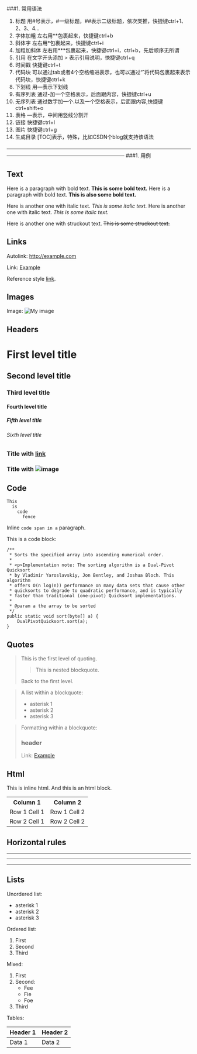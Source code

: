 ###1. 常用语法
1. 标题	用#号表示，#一级标题，##表示二级标题，依次类推，快捷键ctrl+1、2、3、4…
1. 字体加粗	左右用**包裹起来，快捷键ctrl+b
1. 斜体字	左右用*包裹起来，快捷键ctrl+i
1. 加粗加斜体	左右用***包裹起来，快捷键ctrl+i，ctrl+b，先后顺序无所谓
1. 引用	在文字开头添加 > 表示引用说明，快捷键ctrl+q
1. 时间戳	快捷键ctrl+t
1. 代码块	可以通过tab或者4个空格缩进表示，也可以通过“`将代码包裹起来表示代码块，快捷键ctrl+k
1. 下划线	用—表示下划线
1. 有序列表	通过-加一个空格表示，后面跟内容，快捷键ctrl+u
1. 无序列表	通过数字加一个.以及一个空格表示，后面跟内容,快捷键ctrl+shift+o
1. 表格	—表示，中间用竖线分割开
1. 链接	快捷键ctrl+l
1. 图片	快捷键ctrl+g
1. 生成目录	[TOC]表示，特殊，比如CSDN个blog就支持该语法

———————————————————————————————————————————————————————————
###1. 用例


Text
----

Here is a paragraph with bold text. **This is some bold text.** Here is a
paragraph with bold text. __This is also some bold text.__

Here is another one with italic text. *This is some italic text.* Here is
another one with italic text. _This is some italic text._

Here is another one with struckout text. ~~This is some struckout text.~~


Links
-----

Autolink: <http://example.com>

Link: [Example](http://example.com)

Reference style [link][1].

[1]: http://example.com  "Example"


Images
------

Image: ![My image](http://www.foo.bar/image.png)

Headers
-------

# First level title
## Second level title
### Third level title
#### Fourth level title
##### Fifth level title
###### Sixth level title

### Title with [link](http://localhost)
### Title with ![image](http://localhost)

Code
----

```
This
  is
    code
      fence
```

Inline `code span in a` paragraph.

This is a code block:

    /**
     * Sorts the specified array into ascending numerical order.
     *
     * <p>Implementation note: The sorting algorithm is a Dual-Pivot Quicksort
     * by Vladimir Yaroslavskiy, Jon Bentley, and Joshua Bloch. This algorithm
     * offers O(n log(n)) performance on many data sets that cause other
     * quicksorts to degrade to quadratic performance, and is typically
     * faster than traditional (one-pivot) Quicksort implementations.
     *
     * @param a the array to be sorted
     */
    public static void sort(byte[] a) {
        DualPivotQuicksort.sort(a);
    }

Quotes
------

> This is the first level of quoting.
>
> > This is nested blockquote.
>
> Back to the first level.


> A list within a blockquote:
>
> *	asterisk 1
> *	asterisk 2
> *	asterisk 3


> Formatting within a blockquote:
>
> ### header
> Link: [Example](http://example.com)



Html
-------

This is inline <span>html</html>.
And this is an html block.

<table>
  <tr>
    <th>Column 1</th>
    <th>Column 2</th>
  </tr>
  <tr>
    <td>Row 1 Cell 1</td>
    <td>Row 1 Cell 2</td>
  </tr>
  <tr>
    <td>Row 2 Cell 1</td>
    <td>Row 2 Cell 2</td>
  </tr>
</table>

Horizontal rules
----------------

---

___


***


Lists
-----

Unordered list:

*	asterisk 1
*	asterisk 2
*	asterisk 3


Ordered list:

1.	First
2.	Second
3.	Third


Mixed:

1. First
2. Second:
	* Fee
	* Fie
	* Foe
3. Third


Tables:

| Header 1 | Header 2 |
| -------- | -------- |
| Data 1   | Data 2   |